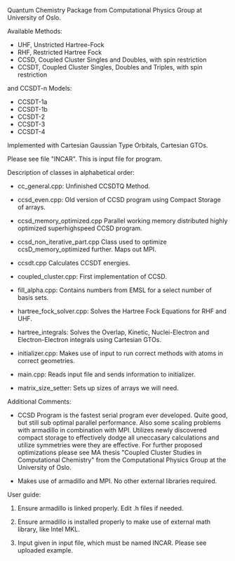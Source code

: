 Quantum Chemistry Package from Computational Physics Group at University of Oslo.

Available Methods:

- UHF, Unstricted Hartree-Fock
- RHF, Restricted Hartree Fock
- CCSD, Coupled Cluster Singles and Doubles, with spin restriction
- CCSDT, Coupled Cluster Singles, Doubles and Triples, with spin restriction

and CCSDT-n Models:
- CCSDT-1a
- CCSDT-1b
- CCSDT-2
- CCSDT-3
- CCSDT-4

Implemented with Cartesian Gaussian Type Orbitals, Cartesian GTOs.



Please see file "INCAR". This is input file for program.



Description of classes in alphabetical order:

- cc_general.cpp:
Unfinished CCSDTQ Method.

- ccsd_even.cpp:
Old version of CCSD program using Compact Storage of arrays.

- ccsd_memory_optimized.cpp
Parallel working memory distributed highly optimized superhighspeed CCSD program. 

- ccsd_non_iterative_part.cpp
Class used to optimize ccsD_memory_optimized further. Maps out MPI.

- ccsdt.cpp
Calculates CCSDT energies.

- coupled_cluster.cpp:
First implementation of CCSD.

- fill_alpha.cpp:
Contains numbers from EMSL for a select number of basis sets.

- hartree_fock_solver.cpp:
Solves the Hartree Fock Equations for RHF and UHF.

- hartree_integrals:
Solves the Overlap, Kinetic, Nuclei-Electron and Electron-Electron integrals using Cartesian GTOs.

- initializer.cpp:
Makes use of input to run correct methods with atoms in correct geometries.

- main.cpp:
Reads input file and sends information to initializer.

- matrix_size_setter:
Sets up sizes of arrays we will need.



Additional Comments:

- CCSD Program is the fastest serial program ever developed. Quite good, but still sub optimal parallel performance. Also some scaling problems with armadillo in combination with MPI. Utilizes newly discovered compact storage to effectively dodge all uneccasary calculations and utilize symmetries were they are effective. For further proposed optimizations please see MA thesis "Coupled Cluster Studies in Computational Chemistry" from the Computational Physics Group at the University of Oslo. 

- Makes use of armadillo and MPI. No other external libraries required.



User guide:

1) Ensure armadillo is linked properly. Edit .h files if needed.

2) Ensure armadillo is installed properly to make use of external math library, like Intel MKL. 

3) Input given in input file, which must be named INCAR. Please see uploaded example. 


